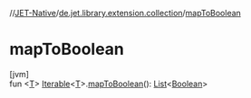 //[JET-Native](../../index.md)/[de.jet.library.extension.collection](index.md)/[mapToBoolean](map-to-boolean.md)

# mapToBoolean

[jvm]\
fun &lt;[T](map-to-boolean.md)&gt; [Iterable](https://kotlinlang.org/api/latest/jvm/stdlib/kotlin.collections/-iterable/index.html)&lt;[T](map-to-boolean.md)&gt;.[mapToBoolean](map-to-boolean.md)(): [List](https://kotlinlang.org/api/latest/jvm/stdlib/kotlin.collections/-list/index.html)&lt;[Boolean](https://kotlinlang.org/api/latest/jvm/stdlib/kotlin/-boolean/index.html)&gt;
